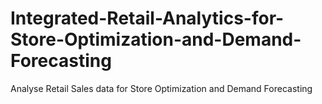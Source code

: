 # Integrated-Retail-Analytics-for-Store-Optimization-and-Demand-Forecasting
Analyse Retail Sales data for Store Optimization and Demand Forecasting

